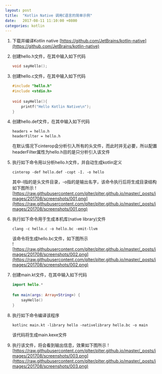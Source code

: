 ```yaml
---
layout: post
title:  "Kotlin Native 调用C语言的简单示例"
date:   2017-08-11 11:10:00 +0800
categories: kotlin
---
```



1. 下载并编译Kotlin native [https://github.com/JetBrains/kotlin-native](https://github.com/JetBrains/kotlin-native)
2. 创建hello.h文件，在其中输入如下代码  
    ```c 
    void sayHello();
    ```  
3.  创建hello.c文件，在其中输入如下代码  
    ```c
    #include "hello.h"
    #include <stdio.h>
    
    void sayHello(){
        printf("Hello Kotlin Native\n");
    }
    ```  
4. 创建hello.def文件，在其中输入如下代码  
    ```text
    headers = hello.h
    headerFilter = hello.h
    ```  
    在默认情况下cinterop会分析引入所有的头文件，而此时并无必要，所以配置headerFilter属性为hello.h目的是只分析引入该文件
    
5. 执行如下命令用以分析hello.h文件，并自动生成kotlin定义
    ```shell 
    cinterop -def hello.def -copt -I. -o hello
    ```
    其中-I指的是头文件目录，-o指的是输出名字，该命令执行后将生成目录结构如下图所示
    ![https://raw.githubusercontent.com/plter/plter.github.io/master/_posts/images/201708/screenshots/001.png](https://raw.githubusercontent.com/plter/plter.github.io/master/_posts/images/201708/screenshots/001.png)   
6. 执行如下命令用于生成本机库(native library)文件  
    ```shell
    clang -c hello.c -o hello.bc -emit-llvm
    ```
    该命令将生成hello.bc文件，如下图所示  
    ![https://raw.githubusercontent.com/plter/plter.github.io/master/_posts/images/201708/screenshots/002.png](https://raw.githubusercontent.com/plter/plter.github.io/master/_posts/images/201708/screenshots/002.png)  
7. 创建main.kt文件，在其中输入如下代码  
    ```kotlin
    import hello.*
    
    fun main(args: Array<String>) {
        sayHello()
    }
    ```  
8. 执行如下命令编译该程序  
    ```shell
    kotlinc main.kt -library hello -nativelibrary hello.bc -o main
    ```
    该代码将生成main.kexe文件  
9. 执行该文件，将会看到输出信息，效果如下图所示
    ![https://raw.githubusercontent.com/plter/plter.github.io/master/_posts/images/201708/screenshots/003.png](https://raw.githubusercontent.com/plter/plter.github.io/master/_posts/images/201708/screenshots/003.png) 
    
    